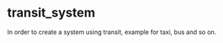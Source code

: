 transit_system
==============

In order to create a system using transit, example for taxi, bus and so on.